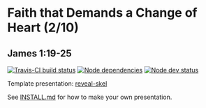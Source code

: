 # Faith that Demands a Change of Heart (2/10)
## James 1:19-25

[![Travis-CI build status](https://travis-ci.org/sermons/faith-change.svg)](https://travis-ci.org/sermons/faith-change)
[![Node dependencies](https://david-dm.org/sermons/faith-change.svg)](https://david-dm.org/sermons/faith-change)
[![Node dev status](https://david-dm.org/sermons/faith-change/dev-status.svg)](https://david-dm.org/sermons/faith-change#info=devDependencies)

Template presentation: [reveal-skel](https://github.com/sermons/reveal-skel)

See [INSTALL.md](INSTALL.md)
for how to make your own presentation.
